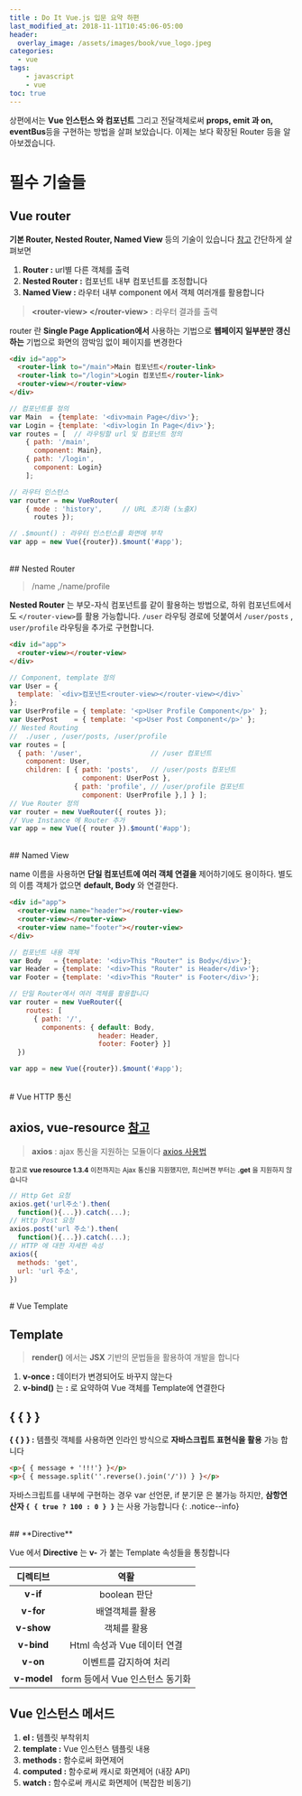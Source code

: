 ```yaml
---
title : Do It Vue.js 입문 요약 하편
last_modified_at: 2018-11-11T10:45:06-05:00
header:
  overlay_image: /assets/images/book/vue_logo.jpeg
categories:
  - vue
tags: 
    - javascript
    - vue
toc: true 
---
```


상편에서는 **Vue 인스턴스 와 컴포넌트** 그리고 전달객체로써 **props, emit 과 on, eventBus**등을 구현하는 방법을 살펴 보았습니다. 이제는 보다 확장된 Router 등을 알아보겠습니다.

# 필수 기술들

## **Vue router**

**기본 Router, Nested Router, Named View** 등의 기술이 있습니다 [참고](http://ict-nroo.tistory.com/90) 간단하게 살펴보면

1. **Router :** url별 다른 객체를 출력
2. **Nested Router :** 컴포넌트 내부 컴포넌트를 조정합니다 
3. **Named View :** 라우터 내부 component 에서 객체 여러개를 활용합니다

> **\<router-view\> \</router-view\>** : 라우터 결과를 출력

router 란 **Single Page Application에서** 사용하는 기법으로 **웹페이지 일부분만 갱신하는** 기법으로 화면의 깜박임 없이 페이지를 변경한다

```html
<div id="app">
  <router-link to="/main">Main 컴포넌트</router-link>
  <router-link to="/login">Login 컴포넌트</router-link>
  <router-view></router-view>
</div>
```

```javascript
// 컴포넌트를 정의
var Main  = {template: '<div>main Page</div>'};
var Login = {template: '<div>login In Page</div>'};
var routes = [  // 라우팅할 url 및 컴포넌트 정의 
    { path: '/main',
      component: Main},
    { path: '/login',
      component: Login} 
    ];

// 라우터 인스턴스
var router = new VueRouter( 
    { mode : 'history',     // URL 초기화 (노출X)
      routes });

// .$mount() : 라우터 인스턴스를 화면에 부착
var app = new Vue({router}).$mount('#app');
```

<br>
## Nested Router

> /name ,/name/profile

**Nested Router** 는 부모-자식 컴포넌트를 같이 활용하는 방법으로, 하위 컴포넌트에서도 `</router-view>`를 활용 가능합니다.  `/user` 라우팅 경로에 덧붙여서 `/user/posts` , `user/profile` 라우팅을 추가로 구현합니다.

```html
<div id="app">
  <router-view></router-view>
</div>
```

```javascript
// Component, template 정의
var User = {
  template: `<div>컴포넌트<router-view></router-view></div>` 
};
var UserProfile = { template: '<p>User Profile Component</p>' };
var UserPost    = { template: '<p>User Post Component</p>' };
// Nested Routing 
//  ./user , /user/posts, /user/profile 
var routes = [
  { path: '/user',                 // /user 컴포넌트
    component: User,  
    children: [ { path: 'posts',   // /user/posts 컴포넌트 
                  component: UserPost },
                { path: 'profile', // /user/profile 컴포넌트
                  component: UserProfile },] } ];  
// Vue Router 정의
var router = new VueRouter({ routes });
// Vue Instance 에 Router 추가
var app = new Vue({ router }).$mount('#app');
```

<br>
## Named View

name 이름을 사용하면 **단일 컴포넌트에 여러 객체 연결을** 제어하기에도 용이하다. 별도의 이름 객체가 없으면 **default, Body** 와 연결한다.

```html
<div id="app">
  <router-view name="header"></router-view>
  <router-view></router-view>
  <router-view name="footer"></router-view>
</div>
```

```javascript
// 컴포넌트 내용 객체
var Body   = {template: '<div>This "Router" is Body</div>'};
var Header = {template: '<div>This "Router" is Header</div>'};
var Footer = {template: '<div>This "Router" is Footer</div>'};

// 단일 Router에서 여러 객체를 활용합니다
var router = new VueRouter({
    routes: [
      { path: '/', 
        components: { default: Body,
                      header: Header,
                      footer: Footer} }]
  })

var app = new Vue({router}).$mount('#app');
```

<br>
# Vue HTTP 통신

## axios, vue-resource [참고](https://vuejs.org/v2/cookbook/using-axios-to-consume-apis.html)

> **axios** : ajax 통신을 지원하는 모듈이다 [axios 사용법](https://github.com/axios/axios#axios-api)

<small>참고로 **vue resource 1.3.4** 이전까지는 Ajax 통신을 지원했지만, 최신버젼 부터는 **.get** 을 지원하지 않습니다</small>   

```javascript
// Http Get 요청
axios.get('url주소').then(
  function(){...}).catch(...);
// Http Post 요청
axios.post('url 주소').then(
  function(){...}).catch(...);
// HTTP 에 대한 자세한 속성
axios({
  methods: 'get',
  url: 'url 주소',
})
```

<br>
# Vue Template

## Template

> **render()** 에서는 **JSX** 기반의 문법들을 활용하여 개발을 합니다

1. **v-once :** 데이터가 변경되어도 바꾸지 않는다
2. **v-bind()** 는 **:** 로 요약하여 Vue 객체를 Template에 연결한다 

## \{ \{ \} \}

**{ { } } :** 템플릿 객체를 사용하면 인라인 방식으로 **자바스크립트 표현식을 활용** 가능 합니다

```html
<p>{ { message + '!!!'} }</p>
<p>{ { message.split(''.reverse().join('/')) } }</p>
```

자바스크립트를 내부에 구현하는 경우 var 선언문, if 분기문 은 불가능 하지만, **삼항연산자 `{ { true ? 100 : 0 } }`** 는 사용 가능합니다
{: .notice--info}

<br>
## **Directive**

Vue 에서 **Directive** 는 **v-** 가 붙는 Template 속성들을 통칭합니다

| 디렉티브 |  역활                        |
|:--------:|:----------------------------:|
| **v-if**     | boolean 판단                 |
| **v-for**    | 배열객체를 활용              |
| **v-show**   | 객체를 활용                  |
| **v-bind**   | Html 속성과 Vue 데이터 연결  |
| **v-on**     | 이벤트를 감지하여 처리       |
| **v-model**  | form 등에서 Vue 인스턴스 동기화 |  

## Vue 인스턴스 메서드

1. **el :** 템플릿 부착위치
2. **template :** Vue 인스턴스 템플릿 내용
3. **methods :** 함수로써 화면제어
4. **computed :** 함수로써 캐시로 화면제어 (내장 API)
5. **watch :** 함수로써 캐시로 화면제어 (복잡한 비동기)
